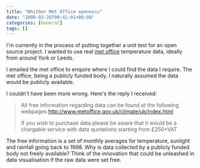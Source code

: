 ```yaml
---
title: "Whither Met Office openness"
date: "2008-03-28T09:42:01+00:00"
categories: [General]
tags: []
---
```


I'm currently in the process of putting together a unit test for an open source project. I wanted to use real <a href="http://www.metoffice.gov.uk/">met office</a> temperature data, ideally from around York or Leeds.

I emailed the met office to enquire where I could find the data I require. The met office, being a publicly funded body, I naturally assumed the data would be publicly available.

I couldn't have been more wrong. Here's the reply I received:
<blockquote>All free information regarding data can be found at the following webpages <a href="http://www.metoffice.gov.uk/climate/uk/index.html">http://www.metoffice.gov.uk/climate/uk/index.html</a>

If you wish to purchase data please be aware that it would be a chargable service with data quotations starting from £250+VAT</blockquote>
The free information is a set of monthly averages for temperature, sunlight and rainfall going back to 1998. Why is data collected by a publicly funded body not freely available? Think of the innovation that could be unleashed in data visualisation if the raw data were set free.
